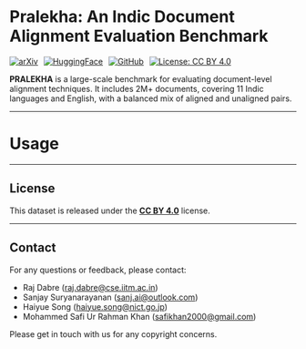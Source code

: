 # Pralekha: An Indic Document Alignment Evaluation Benchmark


<div style="display: flex; gap: 10px;">
  <a href="https://arxiv.org/abs/2411.19096">
    <img src="https://img.shields.io/badge/arXiv-2411.19096-B31B1B" alt="arXiv">
  </a>
  <a href="https://huggingface.co/datasets/ai4bharat/Pralekha">
    <img src="https://img.shields.io/badge/huggingface-Pralekha-yellow" alt="HuggingFace">
  </a>
  <a href="https://github.com/AI4Bharat/Pralekha">
    <img src="https://img.shields.io/badge/github-Pralekha-blue" alt="GitHub">
  </a>
  <a href="https://creativecommons.org/licenses/by/4.0/">
    <img src="https://img.shields.io/badge/License-CC%20BY%204.0-lightgrey" alt="License: CC BY 4.0">
  </a>
</div>



**PRALEKHA** is a large-scale benchmark for evaluating document-level alignment techniques. It includes 2M+ documents, covering 11 Indic languages and English, with a balanced mix of aligned and unaligned pairs.

---
# Usage

---

## License

This dataset is released under the [**CC BY 4.0**](https://creativecommons.org/licenses/by/4.0/) license.

---

## Contact

For any questions or feedback, please contact:

- Raj Dabre ([raj.dabre@cse.iitm.ac.in](mailto:raj.dabre@cse.iitm.ac.in))  
- Sanjay Suryanarayanan ([sanj.ai@outlook.com](mailto:sanj.ai@outlook.com))  
- Haiyue Song ([haiyue.song@nict.go.jp](mailto:haiyue.song@nict.go.jp))  
- Mohammed Safi Ur Rahman Khan ([safikhan2000@gmail.com](mailto:safikhan2000@gmail.com))  

Please get in touch with us for any copyright concerns.
